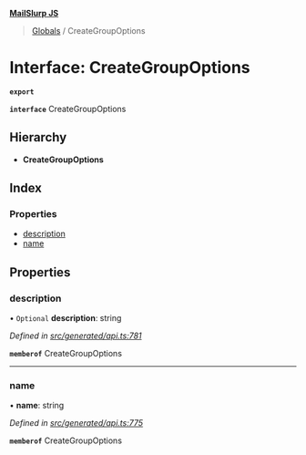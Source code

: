**[MailSlurp JS](../README.md)**

> [Globals](../README.md) / CreateGroupOptions

# Interface: CreateGroupOptions

**`export`** 

**`interface`** CreateGroupOptions

## Hierarchy

* **CreateGroupOptions**

## Index

### Properties

* [description](creategroupoptions.md#description)
* [name](creategroupoptions.md#name)

## Properties

### description

• `Optional` **description**: string

*Defined in [src/generated/api.ts:781](https://github.com/mailslurp/mailslurp-client/blob/eace919/src/generated/api.ts#L781)*

**`memberof`** CreateGroupOptions

___

### name

•  **name**: string

*Defined in [src/generated/api.ts:775](https://github.com/mailslurp/mailslurp-client/blob/eace919/src/generated/api.ts#L775)*

**`memberof`** CreateGroupOptions
